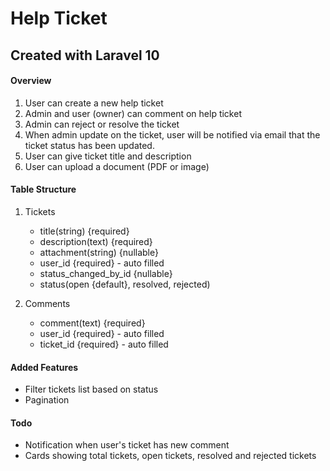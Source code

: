# Help Ticket

## Created with Laravel 10

#### Overview
1. User can create a new help ticket
2. Admin and user (owner) can comment on help ticket
3. Admin can reject or resolve the ticket
4. When admin update on the ticket, user will be notified via email that the ticket status has been updated.
5. User can give ticket title and description
6. User can upload a document (PDF or image)

#### Table Structure
1. Tickets 
    - title(string) {required}
    - description(text) {required}
    - attachment(string) {nullable}
    - user_id {required} - auto filled
    - status_changed_by_id {nullable}
    - status(open {default}, resolved, rejected)

2. Comments 
    - comment(text) {required}
    - user_id {required} - auto filled
    - ticket_id {required} - auto filled

#### Added Features
- Filter tickets list based on status
- Pagination

#### Todo
- Notification when user's ticket has new comment
- Cards showing total tickets, open tickets, resolved and rejected tickets
